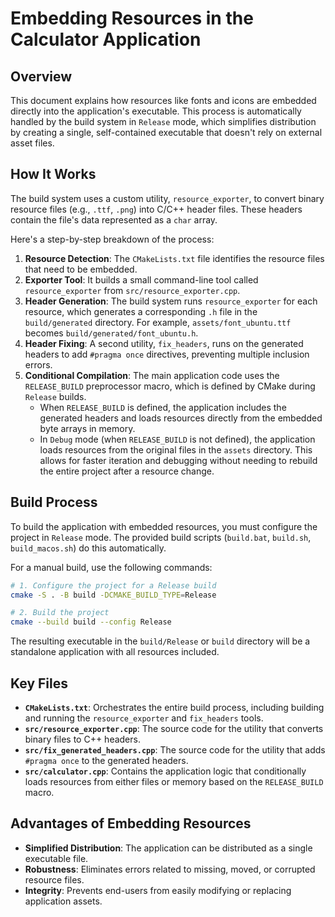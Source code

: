 # Embedding Resources in the Calculator Application

## Overview

This document explains how resources like fonts and icons are embedded directly into the application's executable. This process is automatically handled by the build system in `Release` mode, which simplifies distribution by creating a single, self-contained executable that doesn't rely on external asset files.

## How It Works

The build system uses a custom utility, `resource_exporter`, to convert binary resource files (e.g., `.ttf`, `.png`) into C/C++ header files. These headers contain the file's data represented as a `char` array.

Here's a step-by-step breakdown of the process:

1. **Resource Detection**: The `CMakeLists.txt` file identifies the resource files that need to be embedded.
2. **Exporter Tool**: It builds a small command-line tool called `resource_exporter` from `src/resource_exporter.cpp`.
3. **Header Generation**: The build system runs `resource_exporter` for each resource, which generates a corresponding `.h` file in the `build/generated` directory. For example, `assets/font_ubuntu.ttf` becomes `build/generated/font_ubuntu.h`.
4. **Header Fixing**: A second utility, `fix_headers`, runs on the generated headers to add `#pragma once` directives, preventing multiple inclusion errors.
5. **Conditional Compilation**: The main application code uses the `RELEASE_BUILD` preprocessor macro, which is defined by CMake during `Release` builds.
    - When `RELEASE_BUILD` is defined, the application includes the generated headers and loads resources directly from the embedded byte arrays in memory.
    - In `Debug` mode (when `RELEASE_BUILD` is not defined), the application loads resources from the original files in the `assets` directory. This allows for faster iteration and debugging without needing to rebuild the entire project after a resource change.

## Build Process

To build the application with embedded resources, you must configure the project in `Release` mode. The provided build scripts (`build.bat`, `build.sh`, `build_macos.sh`) do this automatically.

For a manual build, use the following commands:

```bash
# 1. Configure the project for a Release build
cmake -S . -B build -DCMAKE_BUILD_TYPE=Release

# 2. Build the project
cmake --build build --config Release
```

The resulting executable in the `build/Release` or `build` directory will be a standalone application with all resources included.

## Key Files

- **`CMakeLists.txt`**: Orchestrates the entire build process, including building and running the `resource_exporter` and `fix_headers` tools.
- **`src/resource_exporter.cpp`**: The source code for the utility that converts binary files to C++ headers.
- **`src/fix_generated_headers.cpp`**: The source code for the utility that adds `#pragma once` to the generated headers.
- **`src/calculator.cpp`**: Contains the application logic that conditionally loads resources from either files or memory based on the `RELEASE_BUILD` macro.

## Advantages of Embedding Resources

- **Simplified Distribution**: The application can be distributed as a single executable file.
- **Robustness**: Eliminates errors related to missing, moved, or corrupted resource files.
- **Integrity**: Prevents end-users from easily modifying or replacing application assets.
